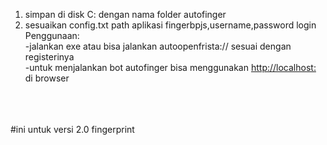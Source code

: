 1. simpan di disk C: dengan nama folder autofinger<br>
2. sesuaikan config.txt path aplikasi fingerbpjs,username,password login<br>
Penggunaan:<br>
-jalankan exe atau bisa jalankan autoopenfrista:// sesuai dengan registerinya<br>
-untuk menjalankan bot autofinger bisa menggunakan [http://localhost:](http://127.0.0.1:48851/?no_kartu=masukannokartunya) di browser<br>
<br><br><br>

#ini untuk versi 2.0 fingerprint
